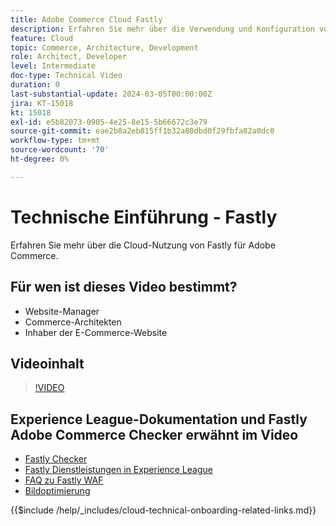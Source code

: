 ```yaml
---
title: Adobe Commerce Cloud Fastly
description: Erfahren Sie mehr über die Verwendung und Konfiguration von Adobe Commerce Cloud Fastly.
feature: Cloud
topic: Commerce, Architecture, Development
role: Architect, Developer
level: Intermediate
doc-type: Technical Video
duration: 0
last-substantial-update: 2024-03-05T00:00:00Z
jira: KT-15018
kt: 15018
exl-id: e5b82073-0905-4e25-8e15-5b66672c3e79
source-git-commit: eae2b8a2eb815ff1b32a80dbd0f29fbfa82a0dc0
workflow-type: tm+mt
source-wordcount: '70'
ht-degree: 0%

---
```


# Technische Einführung - Fastly

Erfahren Sie mehr über die Cloud-Nutzung von Fastly für Adobe Commerce.

## Für wen ist dieses Video bestimmt?

- Website-Manager
- Commerce-Architekten
- Inhaber der E-Commerce-Website

## Videoinhalt

>[!VIDEO](https://video.tv.adobe.com/v/3432808?learn=on&captions=ger)

## Experience League-Dokumentation und Fastly Adobe Commerce Checker erwähnt im Video

- [Fastly Checker](https://adobe-commerce-tester.freetls.fastly.net/adobe-commerce-tester/)
- [Fastly Dienstleistungen in Experience League](https://experienceleague.adobe.com/docs/commerce-cloud-service/user-guide/cdn/fastly.html?lang=de)
- [FAQ zu Fastly WAF](https://experienceleague.adobe.com/docs/commerce-knowledge-base/kb/faq/web-application-firewall-waf-powered-by-fastly-the-faq.html?lang=de)
- [Bildoptimierung](https://experienceleague.adobe.com/docs/commerce-operations/implementation-playbook/best-practices/development/image-optimization.html?lang=de)

{{$include /help/_includes/cloud-technical-onboarding-related-links.md}}
